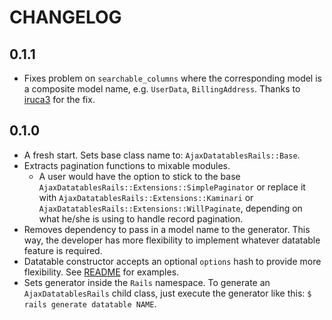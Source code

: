 # CHANGELOG

## 0.1.1
* Fixes problem on `searchable_columns` where the corresponding model is
a composite model name, e.g. `UserData`, `BillingAddress`. 
Thanks to [iruca3](https://github.com/iruca3) for the fix.

## 0.1.0
* A fresh start. Sets base class name to: `AjaxDatatablesRails::Base`.
* Extracts pagination functions to mixable modules.
  * A user would have the option to stick to the base
    `AjaxDatatablesRails::Extensions::SimplePaginator` or replace it with
    `AjaxDatatablesRails::Extensions::Kaminari` or
    `AjaxDatatablesRails::Extensions::WillPaginate`, depending on what he/she is using to handle record pagination.
* Removes dependency to pass in a model name to the generator. This way,
  the developer has more flexibility to implement whatever datatable feature is required.
* Datatable constructor accepts an optional `options` hash to provide
  more flexibility. 
  See [README](https://github.com/antillas21/ajax-datatables-rails/blob/master/README.mds#options) for examples.
* Sets generator inside the `Rails` namespace. To generate an
  `AjaxDatatablesRails` child class, just execute the
  generator like this: `$ rails generate datatable NAME`.